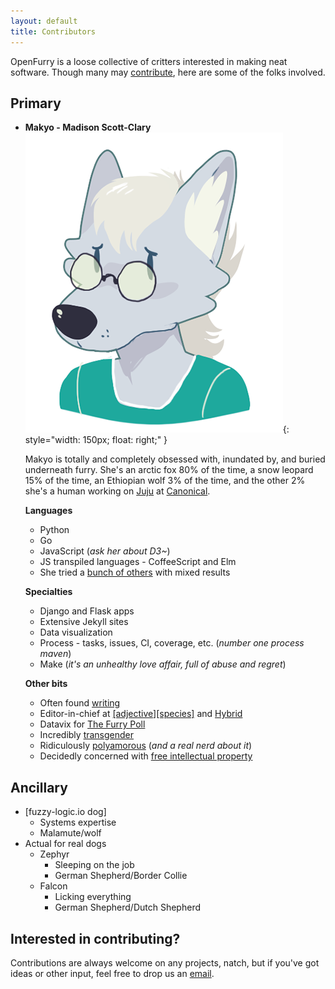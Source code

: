 ```yaml
---
layout: default
title: Contributors
---
```


OpenFurry is a loose collective of critters interested in making neat software.  Though many may [contribute](https://Github.com/orgs/OpenFurry/teams/contributors), here are some of the folks involved.

## Primary

* **Makyo - Madison Scott-Clary** ![Art by Rory Frances](/assets/headshots/makyo.png){: style="width: 150px; float: right;" }

  Makyo is totally and completely obsessed with, inundated by, and buried underneath furry.  She's an arctic fox 80% of the time, a snow leopard 15% of the time, an Ethiopian wolf 3% of the time, and the other 2% she's a human working on [Juju](https://jujucharms.com) at [Canonical](https://canonical.com).

  **Languages**

  * Python
  * Go
  * JavaScript (*ask her about D3~*)
  * JS transpiled languages - CoffeeScript and Elm
  * She tried a [bunch of others](https://github.com/makyo/polyglot) with mixed results

  **Specialties**

  * Django and Flask apps
  * Extensive Jekyll sites
  * Data visualization
  * Process - tasks, issues, CI, coverage, etc. (*number one process maven*)
  * Make (*it's an unhealthy love affair, full of abuse and regret*)

  **Other bits**

  * Often found [writing](http://writing.drab-makyo.com)
  * Editor-in-chief at [\[adjective\]\[species\]](https://adjectivespecies.com) and [Hybrid](http://hybrid.ink)
  * Datavix for [The Furry Poll](https://furrypoll.com)
  * Incredibly [transgender](http://thenewstack.io/coming-out-in-tech/)
  * Ridiculously [polyamorous](http://polycul.es) (*and a real nerd about it*)
  * Decidedly concerned with [free intellectual property](http://agalmic.holdings)

## Ancillary

* \[fuzzy-logic.io dog\]
    * Systems expertise
    * Malamute/wolf
* Actual for real dogs
    * Zephyr
        * Sleeping on the job
        * German Shepherd/Border Collie
    * Falcon
        * Licking everything
        * German Shepherd/Dutch Shepherd

## Interested in contributing?

Contributions are always welcome on any projects, natch, but if you've got ideas or other input, feel free to drop us an [email](mailto:contributors@openfurry.org).
